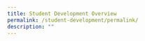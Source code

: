```yaml
---
title: Student Development Overview
permalink: /student-development/permalink/
description: ""
---
```

